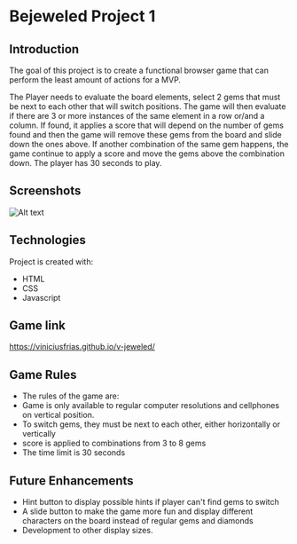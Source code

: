 # Bejeweled Project 1
## Introduction
The goal of this project is to create a functional browser game that can perform the least amount of actions for a MVP. 
  
The Player needs to evaluate the board elements, select 2 gems that must be next to each other that will switch positions. The game will then evaluate if there are 3 or more instances of the same element in a row or/and a column. If found, it applies a score that will depend on the number of gems found and then the game will remove these gems from the board and slide down the ones above. If another combination of the same gem happens, the game continue to apply a score and move the gems above the combination down. The player has 30 seconds to play.

## Screenshots
![Alt text](https://imgur.com/a/3dz51yS)

## Technologies
Project is created with:  
* HTML  
* CSS
* Javascript

## Game link
https://viniciusfrias.github.io/v-jeweled/

## Game Rules

* The rules of the game are:
* Game is only available to regular computer resolutions and cellphones on vertical position. 
* To switch gems, they must be next to each other, either horizontally or vertically
* score is applied to combinations from 3 to 8 gems
* The time limit is 30 seconds

## Future Enhancements
* Hint button to display possible hints if player can't find gems to switch
* A slide button to make the game more fun and display different characters on the board instead of regular gems and diamonds
* Development to other display sizes.
